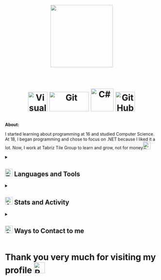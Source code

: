 

<div id="header" align="center">
  <a href="https://www.linkedin.com/in/soheil-sadeghi-529288265/"><img src="https://user-images.githubusercontent.com/74038190/216644497-1951db19-8f3d-4e44-ac08-8e9d7e0d94a7.gif" width="205px"/></a>
</div>
<p align="center">

  <br>   
  <!--
    <a href="https://github.com/SoheilSadeghii">      
          <a href="https://www.linkedin.com/in/soheil-sadeghi-529288265/"><img src="https://user-images.githubusercontent.com/2546640/56708992-deee8780-66ec-11e9-9991-eb85abb1d10a.png" width="55px"/></a>      
          <img src="https://readme-typing-svg.demolab.com?font=Fira+Code&size=50&pause=1000&color=673AB7&center=true&vCenter=true&repeat=false&width=435&lines=Soheil+Sadeghi" alt="Soheil Sadeghi" />
          <a href="https://www.linkedin.com/in/soheil-sadeghi-529288265/"><img src="https://user-images.githubusercontent.com/2546640/56708992-deee8780-66ec-11e9-9991-eb85abb1d10a.png" width="55px"/></a>  
    </a>
     -->
</p>
<h1 align="center">
  <!--
<img src="https://readme-typing-svg.demolab.com?font=Fira+Code&size=32&pause=1000&color=9575CD&center=true&width=500&height=100&lines=Hi+There+;Soheil+is+Here;A+Passionate+.NET+Developer!"/>
   -->
<!-- Social icons section -->
  <!--
<p align="center">
  <a href="https://www.linkedin.com/in/soheil-sadeghi-529288265/"><img width="64px" alt="LinkedIn" title="LinkedIn" src="https://user-images.githubusercontent.com/74038190/235294012-0a55e343-37ad-4b0f-924f-c8431d9d2483.gif"/></a>
  &#8287;&#8287;&#8287;&#8287;&#8287;
  <a href="https://t.me/Soh3ilSadeghi"><img width="64px" alt="Telegram" title="Telegram" src="https://raw.githubusercontent.com/Tarikul-Islam-Anik/Telegram-Animated-Emojis/main/Objects/Mobile%20Phone%20With%20Arrow.webp"></a>
  &#8287;&#8287;&#8287;&#8287;&#8287;
  <a href="https://www.instagram.com/soh3ilsadeghi/"><img width="64px" alt="Instagram" title="Instagram" src="https://user-images.githubusercontent.com/74038190/235294013-a33e5c43-a01c-43f6-b44d-a406d8b4ab75.gif"></a>
  &#8287;&#8287;&#8287;&#8287;&#8287;
</p>
   -->
<p align="center">
  <a href="https://www.linkedin.com/in/soheil-sadeghi-529288265/"><img src="https://user-images.githubusercontent.com/74038190/212257465-7ce8d493-cac5-494e-982a-5a9deb852c4b.gif" title="VisualStudio" alt="VisualStudio" width="64" height="64" /></a>
  <a href="https://www.linkedin.com/in/soheil-sadeghi-529288265/"><img src="https://user-images.githubusercontent.com/74038190/212281775-b468df30-4edc-4bf8-a4ee-f52e1aaddc86.gif" title="Git" alt="Git" width="130" height="64" /></a>
  <a href="https://www.linkedin.com/in/soheil-sadeghi-529288265/"><img src="https://camo.githubusercontent.com/65598dcd8613baf19c902a37fb42c6f41af5787a9e3cb6a1a8278b6f012360d6/68747470733a2f2f74656368737461636b2d67656e657261746f722e76657263656c2e6170702f6373686172702d69636f6e2e737667" title="C#" alt="C#" width="75" height="75" /></a>
  <a href="https://www.linkedin.com/in/soheil-sadeghi-529288265/"><img src="https://user-images.githubusercontent.com/74038190/212257468-1e9a91f1-b626-4baa-b15d-5c385dfa7ed2.gif" title="GitHub" alt="GitHub" width="64" height="64" /></a>
  
  <!--<a href="https://www.linkedin.com/in/soheil-sadeghi-529288265/"><img src="https://user-images.githubusercontent.com/74038190/212257454-16e3712e-945a-4ca2-b238-408ad0bf87e6.gif" title="JS" alt="JS" width="64" height="64" /></a>
  <a href="https://www.linkedin.com/in/soheil-sadeghi-529288265/"><img src="https://user-images.githubusercontent.com/74038190/212280805-9bcb336b-8c55-46a8-abf8-ff286ab55472.gif" title="BS" alt="BS" width="64" height="64" /></a>-->
</p>
  
</h1>

<b>About: </b><p>I started learning about programming at 16 and studied Computer Science. At 18, I began programming and chose to focus on .NET because I liked it a lot. Now, I work at Tabriz Tile Group to learn and grow, not for money<img src="https://raw.githubusercontent.com/Tarikul-Islam-Anik/Telegram-Animated-Emojis/main/Symbols/Double%20Exclamation%20Mark.webp" alt="DoubleExclamationMark" width="25" height="25" /></p>

<!-- Badges with custom icons - https://github.com/DenverCoder1/custom-icon-badges -->
<!-- View counter - https://github.com/DenverCoder1/Simple-View-Counter -->
<!--
<p align="center">  
  <a href="https://github.com/SoheilSadeghii?tab=followers">
    <img alt="followers" title="Follow me on Github" src="https://custom-icon-badges.demolab.com/github/followers/SoheilSadeghii?color=236ad3&labelColor=1155ba&style=for-the-badge&logo=person-add&label=Follow&logoColor=white"/></a>
  <a href="https://github.com/SoheilSadeghii/Simple-View-Counter">
    <img alt="views" title="GitHub profile views" src="https://komarev.com/ghpvc/?username=SoheilSadeghii&labelColor=CD201F&style=for-the-badge&logo=person-add&logoColor=white"/></a>
</p>
-->
<!-- -->
<details>   
  <summary><h2><img alt="Toolbox" src="https://raw.githubusercontent.com/Tarikul-Islam-Anik/Telegram-Animated-Emojis/main/Objects/Toolbox.webp"width="25" height="25"> Languages and Tools</h2></summary>
  <!-- Some badges are from https://github.com/Ileriayo/markdown-badges -->

  <h3><img alt="Toolbox" src="https://raw.githubusercontent.com/Tarikul-Islam-Anik/Telegram-Animated-Emojis/main/People/Technologist.webp"width="25" height="25"> Programming and Markup Languages</h3>
  <p>
      <a href="https://www.linkedin.com/in/soheil-sadeghi-529288265/"><img alt="C#" src="https://custom-icon-badges.demolab.com/badge/C%23-68217A.svg?logo=cs2&logoColor=white"></a>
      <a href="https://www.linkedin.com/in/soheil-sadeghi-529288265/"><img alt="HTML" src="https://img.shields.io/badge/HTML-E34F26.svg?logo=html5&logoColor=white"></a>
      <a href="https://www.linkedin.com/in/soheil-sadeghi-529288265/"><img alt="CSS" src="https://img.shields.io/badge/CSS-1572B6.svg?logo=css3&logoColor=white"></a>
      <a href="https://www.linkedin.com/in/soheil-sadeghi-529288265/"><img alt="JavaScript" src="https://img.shields.io/badge/JavaScript-F7DF1E.svg?logo=javascript&logoColor=black"></a>
      <a href="https://www.linkedin.com/in/soheil-sadeghi-529288265/"><img alt="SQL" src="https://custom-icon-badges.demolab.com/badge/SQL-025E8C.svg?logo=database&logoColor=white"></a>
  </p>

  <h3><img alt="Freamworks" src="https://raw.githubusercontent.com/Tarikul-Islam-Anik/Telegram-Animated-Emojis/main/Objects/File%20Folder.webp"width="25" height="25"> Frameworks and Libraries</h3>
  <p>
      <a href="https://www.linkedin.com/in/soheil-sadeghi-529288265/"><img alt="Freamwork (.Net)" src="https://img.shields.io/badge/Freamwork-410093?logo=.net&logoColor=white"></a>
      <a href="https://www.linkedin.com/in/soheil-sadeghi-529288265/"><img alt="ASP.Net MVC (.Net)" src="https://img.shields.io/badge/ASP.Net MVC-410093?logo=.net&logoColor=white"></a>
      <a href="https://www.linkedin.com/in/soheil-sadeghi-529288265/"><img alt="Core (.Net)" src="https://img.shields.io/badge/Core-410093?logo=.net&logoColor=white"></a>
      <a href="https://www.linkedin.com/in/soheil-sadeghi-529288265/"><img alt="WPF (.Net)" src="https://img.shields.io/badge/WPF-410093?logo=.net&logoColor=white"></a>
      <a href="https://www.linkedin.com/in/soheil-sadeghi-529288265/"><img alt="Bootstrap" src="https://img.shields.io/badge/Bootstrap-7952B3.svg?logo=bootstrap&logoColor=white"></a>     
  </p>

  <h3>🗄️ Databases and Cloud Hosting</h3>
  <p>
      <a href="https://www.linkedin.com/in/soheil-sadeghi-529288265/"><img alt="SQL Server" src="https://custom-icon-badges.demolab.com/badge/SQL Server-C0C0C0.svg?logo=database&logoColor=white"></a>
      <a href="https://www.linkedin.com/in/soheil-sadeghi-529288265/"><img alt="GitHub Pages" src="https://img.shields.io/badge/GitHub%20Pages-327FC7.svg?logo=github&logoColor=white"></a>
      <a href="https://www.linkedin.com/in/soheil-sadeghi-529288265/"><img alt="Notion" src="https://img.shields.io/badge/Notion-010101.svg?logo=notion&logoColor=white"></a>
  </p>

  <h3><img alt="Software" src="https://raw.githubusercontent.com/Tarikul-Islam-Anik/Telegram-Animated-Emojis/main/Objects/Laptop.webp"width="25" height="25"> Software and Tools</h3>
  <p>
      <a href="https://www.linkedin.com/in/soheil-sadeghi-529288265/"><img alt="Visual Studio" src="https://img.shields.io/badge/Visual%20Studio%20Code-410093.svg?logo=visual-studio-code&logoColor=white"></a>  
      <a href="https://www.linkedin.com/in/soheil-sadeghi-529288265/"><img alt="Visual Studio Code" src="https://img.shields.io/badge/Visual%20Studio%20Code-0078d7.svg?logo=visual-studio-code&logoColor=white"></a>  
      <a href="https://www.linkedin.com/in/soheil-sadeghi-529288265/"><img alt="Discord" src="https://img.shields.io/badge/-Discord-5865F2.svg?logo=discord&logoColor=white"></a>
      <a href="https://www.linkedin.com/in/soheil-sadeghi-529288265/"><img alt="Git" src="https://img.shields.io/badge/Git-F05033.svg?logo=git&logoColor=white"></a>
      <a href="https://www.linkedin.com/in/soheil-sadeghi-529288265/"><img alt="GitHub Desktop" src="https://img.shields.io/badge/GitHub%20Desktop-8034A9.svg?logo=github&logoColor=white"></a>
      <a href="https://www.linkedin.com/in/soheil-sadeghi-529288265/"><img alt="Stack Overflow" src="https://img.shields.io/badge/-Stack%20Overflow-FE7A16?logo=stack-overflow&logoColor=white"></a>  
      <a href="https://www.linkedin.com/in/soheil-sadeghi-529288265/"><img alt="Bitwarden" src="https://img.shields.io/badge/-Bitwarden-175DDC?logo=bitwarden&logoColor=white"></a>
  </p>
</details>
<details> 
  <summary><h2><img alt="Activity" src="https://raw.githubusercontent.com/Tarikul-Islam-Anik/Telegram-Animated-Emojis/main/Objects/Bar%20Chart.webp"width="25" height="25"> Stats and Activity</h2></summary>

  <h3><img alt="Streak" src="https://raw.githubusercontent.com/Tarikul-Islam-Anik/Telegram-Animated-Emojis/main/Animals%20and%20Nature/Fire.webp"width="25" height="25"> Streak Stats</h3>
  <!-- GitHub Readme Streak Stats - https://github.com/DenverCoder1/github-readme-streak-stats -->
  <p>
    <a href="https://github.com/SoheilSadeghii/github-readme-streak-stats">
      <!-- Use https://streak-stats.demolab.com or self-host with your own Vercel app - visit https://git.io/streak-stats for instructions -->
      <img title="🔥 Get streak stats for your profile at git.io/streak-stats" alt="DenverCoder1's streak" src="https://github-readme-streak-stats-eight.vercel.app/?user=SoheilSadeghii&theme=synthwave&hide_border=true&short_numbers=true"/>
    </a>
  </p>

  <h3><img alt="Software" src="https://raw.githubusercontent.com/Tarikul-Islam-Anik/Telegram-Animated-Emojis/main/Objects/Laptop.webp"width="25" height="25"> GitHub Profile Stats</h3>
  <!-- https://github.com/anuraghazra/github-readme-stats -->
  <a href="https://github.com/anuraghazra/github-readme-stats"><img alt="SoheilSadeghi's Github Stats" src="https://denvercoder1-github-readme-stats.vercel.app/api/?username=SoheilSadeghii&show_icons=true&include_all_commits=true&count_private=true&theme=synthwave&hide_border=true&bg_color=1F222E&title_color=F85D7F&icon_color=F8D866" height="150px"/></a>
   <a href="https://github.com/anuraghazra/github-readme-stats"><img alt="SoheilSadeghi's Top Languages" src="https://denvercoder1-github-readme-stats.vercel.app/api/top-langs/?username=SoheilSadeghii&langs_count=8&layout=compact&theme=synthwave&hide_border=true&bg_color=1F222E&title_color=F85D7F&icon_color=F8D866&hide=Jupyter%20Notebook,Roff" height="150px"/></a>
  <br/>

<b>Note:</b> Top languages is only a metric of the languages my public code consists of and doesn't reflect experience or skill level.

  <!-- https://github.com/ashutosh00710/github-readme-activity-graph -->

<a href="https://github.com/ashutosh00710/github-readme-activity-graph"><img alt="SoheilSadeghi's Activity Graph" src="https://github-readme-activity-graph.vercel.app/graph/?username=SoheilSadeghii&theme=synthwave&bg_color=1F222E&color=F8D866&line=F85D7F&point=FFFFFF&hide_border=true" /></a>

</details>

<details>
  <summary><h2><img alt="SocialMedia" src="https://user-images.githubusercontent.com/74038190/235294016-6556559a-ed58-4ca6-a4c9-c307cbe0b6b7.gif"width="25" height="25"> Ways to Contact to me</h2></summary>
    <img src="https://user-images.githubusercontent.com/74038190/235294012-0a55e343-37ad-4b0f-924f-c8431d9d2483.gif" title="LinkedIn" alt="LinkedIn" width="28" height="28" /> <a href="https://www.linkedin.com/in/soheil-sadeghi-529288265/">LinkedIn</a>
    <br>
    <img src="https://raw.githubusercontent.com/Tarikul-Islam-Anik/Telegram-Animated-Emojis/main/Symbols/Speech%20Balloon.webp" title="Telegram" alt="Telegram" width="25" height="25" /> <a href="https://t.me/Soh3ilSadeghi">Telegram</a>
    <br>
    <img alt="Freamworks" src="https://raw.githubusercontent.com/Tarikul-Islam-Anik/Telegram-Animated-Emojis/main/Objects/Inbox%20Tray.webp"width="25" height="25"> sohel.sadeghi.2003@gmail.com</a>  
</details>

<div><h1>Thank you very much for visiting my profile <img alt="RedHeart" src="https://raw.githubusercontent.com/Tarikul-Islam-Anik/Telegram-Animated-Emojis/main/Symbols/Red%20Heart.webp"width="36" height="36"></h1></div>
